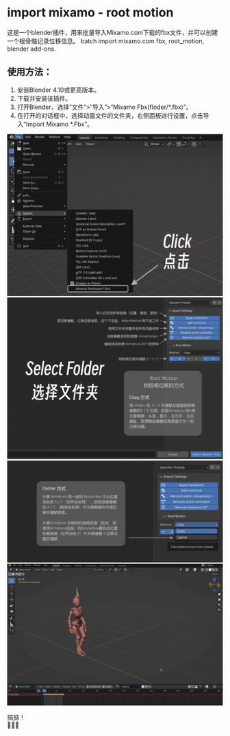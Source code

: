 # import mixamo - root motion
这是一个blender插件，用来批量导入Mixamo.com下载的fbx文件，并可以创建一个根骨骼记录位移信息。
batch import mixamo.com fbx, root_motion, blender add-ons.

## 使用方法：
1. 安装Blender 4.10或更高版本。
2. 下载并安装该插件。
3. 打开Blender，选择“文件”>“导入”>“Mixamo Fbx(floder/*.fbx)”。
4. 在打开的对话框中，选择动画文件的文件夹，右侧面板进行设置，点击导入“Import Mixamo *.Fbx”。

![001](./description/001.png)
![002](./description/002.png)
![003](./description/003.png)
![gif](./description/anim.gif)

搞掂！  
🍺🍺🍺